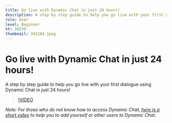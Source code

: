 ```yaml
---
title: Go live with Dynamic Chat in just 24 hours!
description: A step by step guide to help you go live with your first dialogue using Dynamic Chat in just 24 hours!
role: User
level: Beginner
kt: 10239
thumbnail: 342164.jpeg
---
```


# Go live with Dynamic Chat in just 24 hours!

A step by step guide to help you go live with your first dialogue using Dynamic Chat in just 24 hours!

>[!VIDEO](https://video.tv.adobe.com/v/342164/?quality=12&learn=on)

*Note: For those who do not know how to access Dynamic Chat, [here is a short video](https://experienceleague.adobe.com/docs/marketo-learn/tutorials/dynamic-chat/user-management.html?lang=en) to help you to add yourself or other users to Dynamic Chat.*
